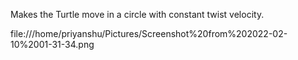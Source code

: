Makes the Turtle move in a circle with constant twist velocity.

file:///home/priyanshu/Pictures/Screenshot%20from%202022-02-10%2001-31-34.png
